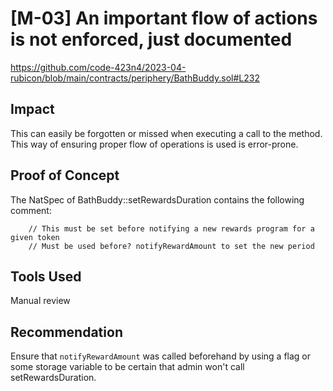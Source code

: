 # [M-03] An important flow of actions is not enforced, just documented

https://github.com/code-423n4/2023-04-rubicon/blob/main/contracts/periphery/BathBuddy.sol#L232

## Impact

This can easily be forgotten or missed when executing a call to the method. This way of ensuring proper flow of operations is used is error-prone.

## Proof of Concept

The NatSpec of BathBuddy::setRewardsDuration contains the following comment:

```solidity
    // This must be set before notifying a new rewards program for a given token
    // Must be used before? notifyRewardAmount to set the new period
```

## Tools Used

Manual review

## Recommendation

Ensure that `notifyRewardAmount` was called beforehand by using a flag or some storage variable to be certain that admin won't call setRewardsDuration.
